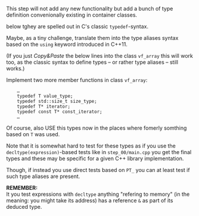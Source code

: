 This step will not add any new functionality but add a bunch
of type definition convenionally existing in container classes.

below tghey are spelled out in C's classic `typedef`-syntax.

Maybe, as a tiny challenge, translate them into the type aliases
syntax based on the `using` keyword introduced in C++11.

(If you just *Copy&Paste* the below lines into the class
`vf_array` this will work too, as the classic syntax to
define types – or rather type aliases – still works.)

Implement two more member functions in class `vf_array`:

```
    …
    typedef T value_type;
    typedef std::size_t size_type;
    typedef T* iterator;
    typedef const T* const_iterator;
    …
```

Of course, also USE this types now in the places where
fomerly somthing based on `T` was used.

Note that it is somewhat hard to test for these types as
if you use the `decltype(expression)`-based tests like in
`step_00/main.cpp` you get the final types and these may
be specific for a given C++ library implementation.

Though, if instead you use direct tests based on `PT_`
you can at least test if such type aliases are present.


**REMEMBER:**\
It you test expressions with `decltype` anything "refering
to memory" (in the meaning: you might take its address)
has a reference `&` as part of its deduced type.
